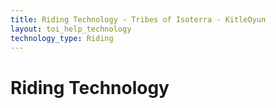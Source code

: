 ```yaml
---
title: Riding Technology - Tribes of Isoterra - KitleOyun
layout: toi_help_technology
technology_type: Riding
---
```


<h1 class="h1">Riding Technology</h1>
